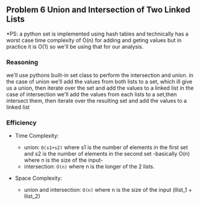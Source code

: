 ## Problem 6 Union and Intersection of Two Linked Lists

\*PS: a python set is implemented using hash tables and technically has a worst case time complexity of O(n) for adding and geting values but in practice it is O(1) so we'll be using that for our analysis.

### Reasoning

we'll use pythons built-in set class to perform the intersection and union.
in the case of union we'll add the values from both lists to a set, which ill give us a union, then iterate over the set and add the values to a linked list
in the case of intersection we'll add the values from each lists to a set,then intersect them, then iterate over the resulting set and add the values to a linked list

### Efficiency

- Time Complexity:

  - union: `O(s1+s2)` where s1 is the number of elements in the first set and s2 is the number of elements in the second set -basically O(n) where n is the size of the input-
  - intersection: `O(n)` where n is the longer of the 2 lists.

- Space Complexity:
  - union and intersection: `O(n)` where n is the size of the input (llist_1 + llist_2)
